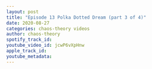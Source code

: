 ```yaml
---
layout: post
title: "Episode 13 Polka Dotted Dream (part 3 of 4)"
date: 2020-08-27
categories: chaos-theory videos
author: chaos-theory
spotify_track_id: 
youtube_video_id: jcwP6vXpHnw
apple_track_id: 
youtube_metadata: 
---
```


